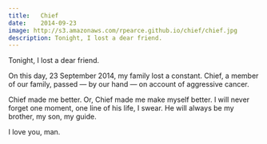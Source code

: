 ```yaml
---
title:   Chief
date:    2014-09-23
image: http://s3.amazonaws.com/rpearce.github.io/chief/chief.jpg
description: Tonight, I lost a dear friend.
---
```


Tonight, I lost a dear friend.

On this day, 23 September 2014, my family lost a constant. Chief, a member of our family, passed &mdash; by our hand &mdash; on account of aggressive cancer.

Chief made me better. Or, Chief made me make myself better.
I will never forget one moment, one line of his life, I swear.
He will always be my brother, my son, my guide.

I love you, man.
